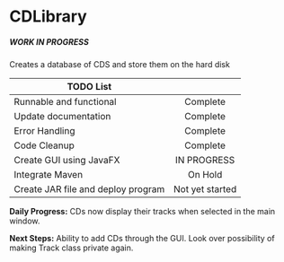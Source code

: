 # CDLibrary 
<h5> WORK IN PROGRESS </h5>
Creates a database of CDS and store them on the hard disk


| TODO List ||
| --- | :---: |
|  Runnable and functional | Complete |
|  Update documentation | Complete |
| Error Handling | Complete |
| Code Cleanup | Complete  |
| Create GUI using JavaFX | IN PROGRESS |
| Integrate Maven | On Hold |
| Create JAR file and deploy program | Not yet started |
 

**Daily Progress:** CDs now display their tracks when selected in the main window.

**Next Steps:** Ability to add CDs through the GUI. Look over possibility of making Track class private again.
